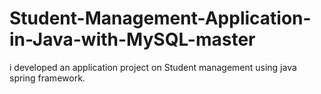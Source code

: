 # Student-Management-Application-in-Java-with-MySQL-master
i developed an application project on Student management using java spring framework.

